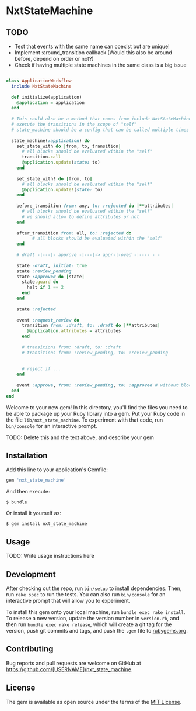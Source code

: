 # NxtStateMachine

## TODO

- Test that events with the same name can coexist but are unique!
- Implement :around_transition callback (Would this also be around before, depend on order or not?)
- Check if having multiple state machines in the same class is a big issue

```ruby

class ApplicationWorkflow
  include NxtStateMachine
  
  def initialize(application)
    @application = application
  end
  
  # This could also be a method that comes from include NxtStateMachine and then captures "self" in order to
  # execute the transitions in the scope of "self"  
  # state_machine should be a config that can be called multiple times like in pipeline!
  
  state_machine(:application) do
    set_state_with do |from, to, transition| 
      # all blocks should be evaluated within the "self"
      transition.call
      @application.update(state: to)
    end
    
    set_state_with! do |from, to| 
      # all blocks should be evaluated within the "self"
      @application.update!(state: to)
    end
    
    before_transition from: any, to: :rejected do |**attributes|
      # all blocks should be evaluated within the "self"
      # we should allow to define attributes or not
    end
    
    after_transition from: all, to: :rejected do
          # all blocks should be evaluated within the "self"
    end
    
    # draft -|---|- approve -|---|-> appr-|-oved -|---- - -
  
    state :draft, initial: true
    state :review_pending
    state :approved do |state|
      state.guard do
        halt if 1 == 2  
      end
    end
    
    state :rejected
    
    event :request_review do
      transition from: :draft, to: :draft do |**attributes|
        @application.attributes = attributes  
      end
    
      # transitions from: :draft, to: :draft
      # transitions from: :review_pending, to: :review_pending
    
      
      # reject if ...
    end
    
    event :approve, from: :review_pending, to: :approved # without block just updates the state
  end
end

```

Welcome to your new gem! In this directory, you'll find the files you need to be able to package up your Ruby library into a gem. Put your Ruby code in the file `lib/nxt_state_machine`. To experiment with that code, run `bin/console` for an interactive prompt.

TODO: Delete this and the text above, and describe your gem

## Installation

Add this line to your application's Gemfile:

```ruby
gem 'nxt_state_machine'
```

And then execute:

    $ bundle

Or install it yourself as:

    $ gem install nxt_state_machine

## Usage

TODO: Write usage instructions here

## Development

After checking out the repo, run `bin/setup` to install dependencies. Then, run `rake spec` to run the tests. You can also run `bin/console` for an interactive prompt that will allow you to experiment.

To install this gem onto your local machine, run `bundle exec rake install`. To release a new version, update the version number in `version.rb`, and then run `bundle exec rake release`, which will create a git tag for the version, push git commits and tags, and push the `.gem` file to [rubygems.org](https://rubygems.org).

## Contributing

Bug reports and pull requests are welcome on GitHub at https://github.com/[USERNAME]/nxt_state_machine.

## License

The gem is available as open source under the terms of the [MIT License](https://opensource.org/licenses/MIT).
